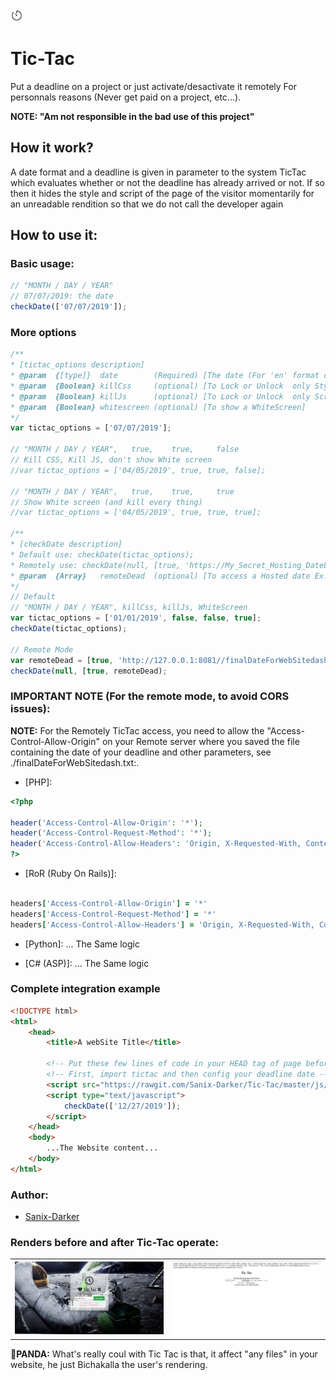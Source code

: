 <img src="img/icone.jpg" style="width:20px" >

# Tic-Tac
Put a deadline on a project or just activate/desactivate it remotely For personnals reasons (Never get paid on a project, etc...).

**NOTE: "Am not responsible in the bad use of this project"**

## How it work?
A date format and a deadline is given in parameter to the system TicTac which evaluates whether or not the deadline has already arrived or not. If so then it hides the style and script of the page of the visitor momentarily for an unreadable rendition so that we do not call the developer again

## How to use it:

### Basic usage:
```js
// "MONTH / DAY / YEAR"
// 07/07/2019: the date
checkDate(['07/07/2019']);
```

### More options
```js
/**
* [tictac_options description]
* @param  {[type]}  date        (Required) [The date (For 'en' format date use: Month/Day/Year For 'fr' format date use: Day/Month/Year)]
* @param  {Boolean} killCss     (optional) [To Lock or Unlock  only Style]
* @param  {Boolean} killJs      (optional) [To Lock or Unlock  only Script code]
* @param  {Boolean} whitescreen (optional) [To show a WhiteScreen]
*/
var tictac_options = ['07/07/2019'];

// "MONTH / DAY / YEAR",   true,    true,     false
// Kill CSS, Kill JS, don't show White screen
//var tictac_options = ['04/05/2019', true, true, false];

// "MONTH / DAY / YEAR",   true,    true,     true
// Show White screen (and kill every thing)
//var tictac_options = ['04/05/2019', true, true, true];

/**
* [checkDate description]
* Default use: checkDate(tictac_options);
* Remotely use: checkDate(null, [true, 'https://My_Secret_Hosting_DateLine.com/finalDateForWebSitedash.txt']);
* @param  {Array}   remoteDead  (optional) [To access a Hosted date Ex: [false, 'https://My_Secret_Hosting_DateLine.com/finalDateForWebSitedash.txt']  in the file respect this format en, 04/06/2019 ]
*/
// Default
// "MONTH / DAY / YEAR", killCss, killJs, WhiteScreen
var tictac_options = ['01/01/2019', false, false, true];
checkDate(tictac_options);

// Remote Mode
var remoteDead = [true, 'http://127.0.0.1:8081//finalDateForWebSitedash.txt'];
checkDate(null, [true, remoteDead);
```

### IMPORTANT NOTE (For the remote mode, to avoid CORS issues):

**NOTE:** For the Remotely TicTac access, you need to allow the "Access-Control-Allow-Origin" on your Remote server where you saved the file containing the date of your deadline and other parameters, see ./finalDateForWebSitedash.txt:.

- [PHP]:
```php
<?php

header('Access-Control-Allow-Origin': '*');
header('Access-Control-Request-Method': '*');
header('Access-Control-Allow-Headers': 'Origin, X-Requested-With, Content-Type, Accept, Authorization');
?>
```

- [RoR (Ruby On Rails)]:
```ruby

headers['Access-Control-Allow-Origin'] = '*'
headers['Access-Control-Request-Method'] = '*'
headers['Access-Control-Allow-Headers'] = 'Origin, X-Requested-With, Content-Type, Accept, Authorization'
```

- [Python]: ... The Same logic

- [C# (ASP)]: ... The Same logic

### Complete integration example

```html
<!DOCTYPE html>
<html>
	<head>
		<title>A webSite Title</title>

		<!-- Put these few lines of code in your HEAD tag of page before ANY script in your website or you can hide it in a personnal script -->
		<!-- First, import tictac and then config your deadline date -->
		<script src="https://rawgit.com/Sanix-Darker/Tic-Tac/master/js/tictac.min.js"></script>
		<script type="text/javascript">
			checkDate(['12/27/2019']);
		</script>
	</head>
	<body>
		...The Website content...
	</body>
</html>
```

### Author:

- [Sanix-Darker](https://github.com/Sanix-Darker)

### Renders before and after Tic-Tac operate:
<table style="width: 100%;">
	<tr>
		<td style="width: 50%">
			<img src="img/capture.PNG" >
		</td>
		<td >
			<img src="img/capture1.PNG" >
		</td>
	</tr>
</table>

**🐼PANDA:** What's really coul with Tic Tac is that, it affect "any files" in your website, he just Bichakalla the user's rendering.
